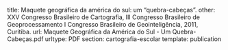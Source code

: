 title: Maquete geográfica da américa do sul: um “quebra-cabeças”.
other: XXV Congresso Brasileiro de Cartografia, III Congresso Brasileiro de Geoprocessamento I Congresso Brasileiro de Geointeligência, 2011, Curitiba.
url: Maquete Geográfica da América do Sul - Um Quebra-Cabeças.pdf
urltype: PDF
section: cartografia-escolar
template: publication
